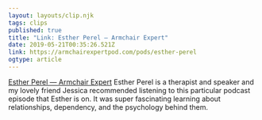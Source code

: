 ```yaml
---
layout: layouts/clip.njk 
tags: clips 
published: true 
title: "Link: Esther Perel — Armchair Expert" 
date: 2019-05-21T00:35:26.521Z 
link: https://armchairexpertpod.com/pods/esther-perel 
ogtype: article 
---
```

[Esther Perel — Armchair Expert](https://armchairexpertpod.com/pods/esther-perel) 
Esther Perel is a therapist and speaker and my lovely friend Jessica recommended listening to this particular podcast episode that Esther is on. It was super fascinating learning about  relationships, dependency, and the psychology behind them.